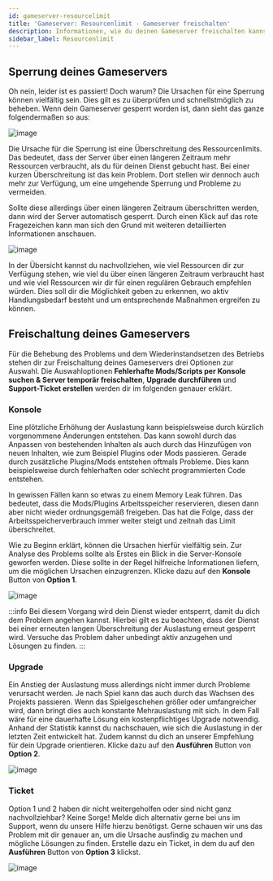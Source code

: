 ```yaml
---
id: gameserver-resourcelimit
title: 'Gameserver: Resourcenlimit - Gameserver freischalten'
description: Informationen, wie du deinen Gameserver freischalten kannst, wenn er durch Überschreitung des Resourcenlimits gesperrt wurde - ZAP-Hosting.com Dokumentation
sidebar_label: Resourcenlimit
---
```




## Sperrung deines Gameservers

Oh nein, leider ist es passiert! Doch warum? Die Ursachen für eine Sperrung können vielfältig sein. Dies gilt es zu überprüfen und schnellstmöglich zu beheben. Wenn dein Gameserver gesperrt worden ist, dann sieht das ganze folgendermaßen so aus: 

![image](https://user-images.githubusercontent.com/13604413/159170760-095b4170-6039-4e6b-9774-ab468c2d754b.png)



Die Ursache für die Sperrung ist eine Überschreitung des Ressourcenlimits. Das bedeutet, dass der Server über einen längeren Zeitraum mehr Ressourcen verbraucht, als du für deinen Dienst gebucht hast. Bei einer kurzen Überschreitung ist das kein Problem. Dort stellen wir dennoch auch mehr zur Verfügung, um eine umgehende Sperrung und Probleme zu vermeiden. 

Sollte diese allerdings über einen längeren Zeitraum überschritten werden, dann wird der Server automatisch gesperrt. Durch einen Klick auf das rote Fragezeichen kann man sich den Grund mit weiteren detaillierten Informationen anschauen.

![image](https://user-images.githubusercontent.com/13604413/159170763-e2668971-6308-4cfe-b69e-43877252ca86.png)



In der Übersicht kannst du nachvollziehen, wie viel Ressourcen dir zur Verfügung stehen, wie viel du über einen längeren Zeitraum verbraucht hast und wie viel Ressourcen wir dir für einen regulären Gebrauch empfehlen würden. Dies soll dir die Möglichkeit geben zu erkennen, wo aktiv Handlungsbedarf besteht und um entsprechende Maßnahmen ergreifen zu können. 



## Freischaltung deines Gameservers

Für die Behebung des Problems und dem Wiederinstandsetzen des Betriebs stehen dir zur Freischaltung deines Gameservers drei Optionen zur Auswahl.   Die Auswahloptionen **Fehlerhafte Mods/Scripts per Konsole suchen & Server temporär freischalten**, **Upgrade durchführen** und **Support-Ticket erstellen** werden dir im folgenden genauer erklärt. 



### Konsole
Eine plötzliche Erhöhung der Auslastung kann beispielsweise durch kürzlich vorgenommene Änderungen entstehen. Das kann sowohl durch das Anpassen von bestehenden Inhalten als auch durch das Hinzufügen von neuen Inhalten, wie zum Beispiel Plugins oder Mods passieren. Gerade durch zusätzliche Plugins/Mods entstehen oftmals Probleme. Dies kann beispielsweise durch fehlerhaften oder schlecht programmierten Code entstehen. 

In gewissen Fällen kann so etwas zu einem Memory Leak führen. Das bedeutet, dass die Mods/Plugins Arbeitsspeicher reservieren, diesen dann aber nicht wieder ordnungsgemäß freigeben. Das hat die Folge, dass der Arbeitsspeicherverbrauch immer weiter steigt und zeitnah das Limit überschreitet. 

Wie zu Beginn erklärt, können die Ursachen hierfür vielfältig sein. Zur Analyse des Problems sollte als Erstes ein Blick in die Server-Konsole geworfen werden. Diese sollte in der Regel hilfreiche Informationen liefern, um die möglichen Ursachen einzugrenzen. Klicke dazu auf den **Konsole** Button von **Option 1**. 

![image](https://user-images.githubusercontent.com/13604413/159170765-dc6a6c66-5624-4992-9fee-0e112ab20c67.png)

:::info
Bei diesem Vorgang wird dein Dienst wieder entsperrt, damit du dich dem Problem angehen kannst. Hierbei gilt es zu beachten, dass der Dienst bei einer erneuten langen Überschreitung der Auslastung erneut gesperrt wird. Versuche das Problem daher unbedingt aktiv anzugehen und Lösungen zu finden. 
:::



### Upgrade

Ein Anstieg der Auslastung muss allerdings nicht immer durch Probleme verursacht werden. Je nach Spiel kann das auch durch das Wachsen des Projekts passieren. Wenn das Spielgeschehen größer oder umfangreicher wird, dann bringt dies auch konstante Mehrauslastung mit sich. In dem Fall wäre für eine dauerhafte Lösung ein kostenpflichtiges Upgrade notwendig. Anhand der Statistik kannst du nachschauen, wie sich die Auslastung in der letzten Zeit entwickelt hat. Zudem kannst du dich an unserer Empfehlung für dein Upgrade orientieren. Klicke dazu auf den **Ausführen** Button von **Option 2**. 

![image](https://user-images.githubusercontent.com/13604413/159170769-d875eb76-bb07-4760-90f7-223ae7538df1.png)





### Ticket

Option 1 und 2 haben dir nicht weitergeholfen oder sind nicht ganz nachvollziehbar? Keine Sorge! Melde dich alternativ gerne bei uns im Support, wenn du unsere Hilfe hierzu benötigst. Gerne schauen wir uns das Problem mit dir genauer an, um die Ursache ausfindig zu machen und mögliche Lösungen zu finden. Erstelle dazu ein Ticket, in dem du auf den **Ausführen** Button von **Option 3** klickst. 

![image](https://user-images.githubusercontent.com/13604413/159170772-07a1df66-7a11-4144-b179-4c54dc343022.png)
